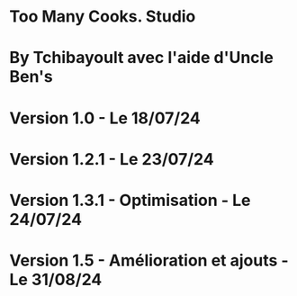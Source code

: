 # Too Many Cooks. Studio
# By Tchibayoult avec l'aide d'Uncle Ben's
# Version 1.0  - Le 18/07/24
# Version 1.2.1 - Le 23/07/24
# Version 1.3.1 - Optimisation - Le 24/07/24
# Version 1.5 - Amélioration et ajouts - Le 31/08/24
